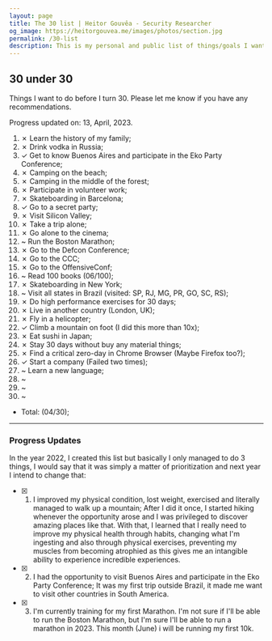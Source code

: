```yaml
---
layout: page
title: The 30 list | Heitor Gouvêa - Security Researcher
og_image: https://heitorgouvea.me/images/photos/section.jpg
permalink: /30-list
description: This is my personal and public list of things/goals I want to do before I turn 30.
---
```


## 30 under 30

Things I want to do before I turn 30. Please let me know if you have any recommendations.

Progress updated on: 13, April, 2023.

1. ✗ Learn the history of my family;
2. ✗ Drink vodka in Russia;
3. ✓ Get to know Buenos Aires and participate in the Eko Party Conference;
4. ✗ Camping on the beach;
5. ✗ Camping in the middle of the forest;
6. ✗ Participate in volunteer work;
7. ✗ Skateboarding in Barcelona;
8. ✓ Go to a secret party;
9. ✗ Visit Silicon Valley;
10. ✗ Take a trip alone;
11. ✗ Go alone to the cinema;
12. ~ Run the Boston Marathon;
13. ✗ Go to the Defcon Conference;
14. ✗ Go to the CCC;
15. ✗ Go to the OffensiveConf;
16. ~ Read 100 books (06/100);
17. ✗ Skateboarding in New York;
18. ~ Visit all states in Brazil (visited: SP, RJ, MG, PR, GO, SC, RS);
19. ✗ Do high performance exercises for 30 days;
20. ✗ Live in another country (London, UK);
21. ✗ Fly in a helicopter;
22. ✓ Climb a mountain on foot (I did this more than 10x);
23. ✗ Eat sushi in Japan;
24. ✗ Stay 30 days without buy any material things;
25. ✗ Find a critical zero-day in Chrome Browser (Maybe Firefox too?);
26. ✓ Start a company (Failed two times);
27. ~ Learn a new language;
28. ~
29. ~
30. ~


- Total: (04/30);

---

### Progress Updates


In the year 2022, I created this list but basically I only managed to do 3 things, I would say that it was simply a matter of prioritization and next year I intend to change that:

- [x] 1. I improved my physical condition, lost weight, exercised and literally managed to walk up a mountain; After I did it once, I started hiking whenever the opportunity arose and I was privileged to discover amazing places like that. With that, I learned that I really need to improve my physical health through habits, changing what I'm ingesting and also through physical exercises, preventing my muscles from becoming atrophied as this gives me an intangible ability to experience incredible experiences.

- [x] 2. I had the opportunity to visit Buenos Aires and participate in the Eko Party Conference; It was my first trip outside Brazil, it made me want to visit other countries in South America.

- [x] 3. I'm currently training for my first Marathon. I'm not sure if I'll be able to run the Boston Marathon, but I'm sure I'll be able to run a marathon in 2023. This month (June) i will be running my first 10k.